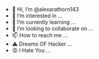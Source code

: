 - 👋 Hi, I’m @alexarathorn143
- 👀 I’m interested in ...
- 🌱 I’m currently learning ...
- 💞️ I’m looking to collaborate on ...
- 📫 How to reach me ...
- ⚠️ Dreams OF Hacker ...
- 😡 I Hate You ...
 
<!---
alexarathorn143/alexarathorn143 is a ✨ special ✨ repository because its `README.md` (this file) appears on your GitHub profile.
You can click the Preview link to take a look at your changes.
--->
